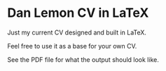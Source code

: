 Dan Lemon CV in LaTeX
=============

Just my current CV designed and built in LaTeX.

Feel free to use it as a base for your own CV.

See the PDF file for what the output should look like.
